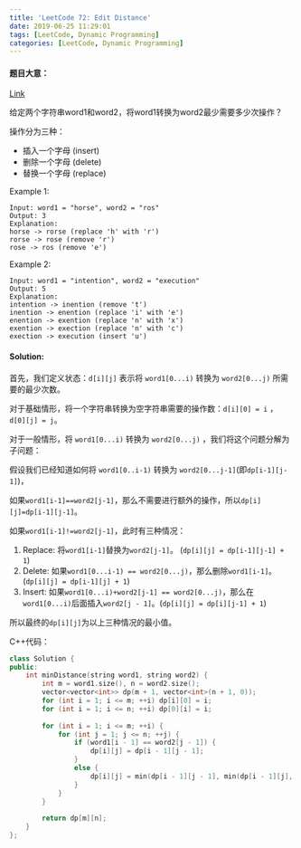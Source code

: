 ```yaml
---
title: 'LeetCode 72: Edit Distance'
date: 2019-06-25 11:29:01
tags: [LeetCode, Dynamic Programming]
categories: [LeetCode, Dynamic Programming]
---
```


#### **题目大意：**

[Link](<https://leetcode.com/problems/edit-distance/>)

给定两个字符串word1和word2，将word1转换为word2最少需要多少次操作？

<!-- more -->

操作分为三种：

* 插入一个字母 (insert)
* 删除一个字母 (delete)
* 替换一个字母 (replace)

Example 1:  

```
Input: word1 = "horse", word2 = "ros"
Output: 3
Explanation: 
horse -> rorse (replace 'h' with 'r')
rorse -> rose (remove 'r')
rose -> ros (remove 'e')
```

Example 2:

```
Input: word1 = "intention", word2 = "execution"
Output: 5
Explanation: 
intention -> inention (remove 't')
inention -> enention (replace 'i' with 'e')
enention -> exention (replace 'n' with 'x')
exention -> exection (replace 'n' with 'c')
exection -> execution (insert 'u')
```



#### Solution:

首先，我们定义状态：`d[i][j]` 表示将 `word1[0...i)` 转换为 `word2[0...j)` 所需要的最少次数。

对于基础情形，将一个字符串转换为空字符串需要的操作数：`d[i][0] = i` ， `d[0][j] = j`。

对于一般情形，将 `word1[0...i)` 转换为 `word2[0...j)` ，我们将这个问题分解为子问题：

假设我们已经知道如何将 `word1[0..i-1)` 转换为 `word2[0...j-1]`(即`dp[i-1][j-1]`)，

如果`word1[i-1]==word2[j-1]`，那么不需要进行额外的操作，所以`dp[i][j]=dp[i-1][j-1]`。

如果`word1[i-1]!=word2[j-1]`，此时有三种情况：

1. Replace: 将`word1[i-1]`替换为`word2[j-1]`。 (`dp[i][j] = dp[i-1][j-1] + 1`)
2. Delete: 如果`word1[0...i-1) == word2[0...j)`，那么删除`word1[i-1]`。(`dp[i][j] = dp[i-1][j] + 1`)
3. Insert: 如果`word1[0...i)+word2[j-1] == word2[0...j)`，那么在`word1[0...i)`后面插入`word2[j - 1]`。(`dp[i][j] = dp[i][j-1] + 1`)

所以最终的`dp[i][j]`为以上三种情况的最小值。



C++代码：

```cpp
class Solution {
public:
    int minDistance(string word1, string word2) {
        int m = word1.size(), n = word2.size();
        vector<vector<int>> dp(m + 1, vector<int>(n + 1, 0));
        for (int i = 1; i <= m; ++i) dp[i][0] = i;
        for (int i = 1; i <= n; ++i) dp[0][i] = i;
        
        for (int i = 1; i <= m; ++i) {
            for (int j = 1; j <= n; ++j) {
                if (word1[i - 1] == word2[j - 1]) {
                    dp[i][j] = dp[i - 1][j - 1];
                }
                else {
                    dp[i][j] = min(dp[i - 1][j - 1], min(dp[i - 1][j], dp[i][j - 1])) + 1;
                }
            }
        }
        
        return dp[m][n];
    }
};
```




